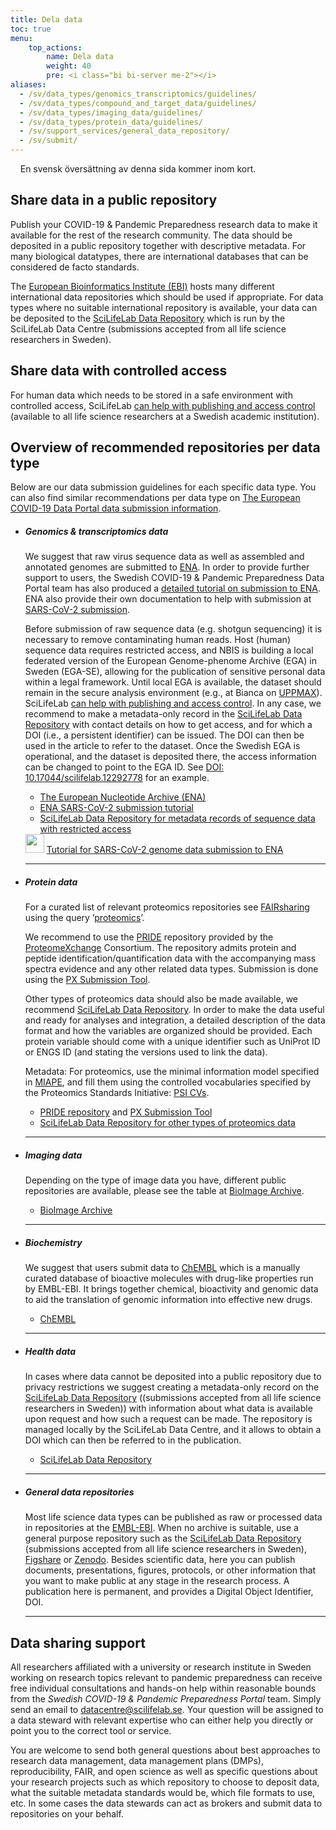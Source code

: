 ```yaml
---
title: Dela data
toc: true
menu:
    top_actions:
        name: Dela data
        weight: 40
        pre: <i class="bi bi-server me-2"></i>
aliases:
  - /sv/data_types/genomics_transcriptomics/guidelines/
  - /sv/data_types/compound_and_target_data/guidelines/
  - /sv/data_types/imaging_data/guidelines/
  - /sv/data_types/protein_data/guidelines/
  - /sv/support_services/general_data_repository/
  - /sv/submit/
---
```


<div class="alert alert-info">
  <i class="bi bi-exclamation-triangle-fill"></i>
  <span>En svensk översättning av denna sida kommer inom kort.</span>
</div>

## Share data in a public repository

Publish your COVID-19 & Pandemic Preparedness research data to make it available for the rest of the research community. The data should be deposited in a public repository together with descriptive metadata. For many biological datatypes, there are international databases that can be considered de facto standards.

The [European Bioinformatics Institute (EBI)](https://www.ebi.ac.uk/) hosts many different international data repositories which should be used if appropriate. For data types where no suitable international repository is available, your data can be deposited to the [SciLifeLab Data Repository](https://scilifelab.se/data/repository) which is run by the SciLifeLab Data Centre (submissions accepted from all life science researchers in Sweden).

## Share data with controlled access

For human data which needs to be stored in a safe environment with controlled access, SciLifeLab [can help with publishing and access control](https://www.scilifelab.se/data/humandata/) (available to all life science researchers at a Swedish academic institution).

## Overview of recommended repositories per data type

Below are our data submission guidelines for each specific data type. You can also find similar recommendations per data type on [The European COVID-19 Data Portal data submission information](https://www.covid19dataportal.org/submit-data).

* ##### Genomics & transcriptomics data

    We suggest that raw virus sequence data as well as assembled and annotated genomes are submitted to [ENA](https://www.ebi.ac.uk/ena). In order to provide further support to users, the Swedish COVID-19 & Pandemic Preparedness Data Portal team has also produced a [detailed tutorial on submission to ENA](/support_services/tutorial_ena/tutorial_ena_intro). ENA also provide their own documentation to help with submission at [SARS-CoV-2 submission](https://ena-browser-docs.readthedocs.io/en/latest/help_and_guides/sars-cov-2-submissions.html).

    Before submission of raw sequence data (e.g. shotgun sequencing) it is necessary to remove contaminating human reads. Host (human) sequence data requires restricted access, and NBIS is building a local federated version of the European Genome-phenome Archive (EGA) in Sweden (EGA-SE), allowing for the publication of sensitive personal data within a legal framework. Until local EGA is available, the dataset should remain in the secure analysis environment (e.g., at Bianca on [UPPMAX](https://www.uppmax.uu.se/)). SciLifeLab [can help with publishing and access control](https://www.scilifelab.se/data/humandata/). In any case, we recommend to make a metadata-only record in the [SciLifeLab Data Repository](/support_services/general_data_repository/) with contact details on how to get access, and for which a DOI (i.e., a persistent identifier) can be issued. The DOI can then be used in the article to refer to the dataset. Once the Swedish EGA is operational, and the dataset is deposited there, the access information can be changed to point to the EGA ID. See [DOI: 10.17044/scilifelab.12292778](https://doi.org/10.17044/scilifelab.12292778.v1) for an example.

    * [The European Nucleotide Archive (ENA)](https://www.ebi.ac.uk/ena)
    * [ENA SARS-CoV-2 submission tutorial](https://covid19dataportal.se/support_services/tutorial_ena/tutorial_ena_intro/)
    * [SciLifeLab Data Repository for metadata records of sequence data with restricted access](https://scilifelab.se/data/repository)

    <div class="container mb-4 ena_tutorial_banner">
      <a href="/support_services/tutorial_ena/tutorial_ena_intro/"><img height="30px"
          src="/img/ena_tutorial/ENA_logo_2021.png"></a> <a
        href="/support_services/tutorial_ena/tutorial_ena_intro/">Tutorial for SARS-CoV-2 genome data submission to
        ENA</a>
    </div>

    ***

* ##### Protein data

    For a curated list of relevant proteomics repositories see [FAIRsharing](https://fairsharing.org/) using the query ’[proteomics](https://fairsharing.org/search/?q=proteomics&content=biodbcore&name=&taxonomies=&organisations=&shortname=&description=&supportlinks=&licenses=&countries=&maintainers=&expanded_onto_domains=&expanded_onto_disciplines=&user_defined_tags=&record_id=&miriam_id=&search_state=hidden)’.

    We recommend to use the [PRIDE](https://www.ebi.ac.uk/pride/) repository provided by the [ProteomeXchange](http://www.proteomexchange.org/) Consortium. The repository admits protein and peptide identification/quantification data with the accompanying mass spectra evidence and any other related data types. Submission is done using the [PX Submission Tool](https://www.ebi.ac.uk/pride/markdownpage/pridesubmissiontool).

    Other types of proteomics data should also be made available, we recommend [SciLifeLab Data Repository](/support_services/general_data_repository/). In order to make the data useful and ready for analyses and integration, a detailed description of the data format and how the variables are organized should be provided. Each protein variable should come with a unique identifier such as UniProt ID or ENGS ID (and stating the versions used to link the data).

    Metadata: For proteomics, use the minimal information model specified in [MIAPE](https://doi.org/10.25504/FAIRsharing.8vv5fc), and fill them using the controlled vocabularies specified by the Proteomics Standards Initiative: [PSI CVs](https://doi.org/10.25504/FAIRsharing.sxh2dp).

    * [PRIDE repository](https://www.ebi.ac.uk/pride/) and [PX Submission Tool](https://www.ebi.ac.uk/pride/markdownpage/pridesubmissiontool)
    * [SciLifeLab Data Repository for other types of proteomics data](https://scilifelab.se/data/repository)

    ***

* ##### Imaging data

    Depending on the type of image data you have, different public repositories are available, please see the table at [BioImage Archive](https://www.ebi.ac.uk/bioimage-archive/).

    * [BioImage Archive](https://www.ebi.ac.uk/bioimage-archive/)

    ***

* ##### Biochemistry

    We suggest that users submit data to [ChEMBL](https://www.ebi.ac.uk/chembl/) which is a manually curated database of bioactive molecules with drug-like properties run by EMBL-EBI. It brings together chemical, bioactivity and genomic data to aid the translation of genomic information into effective new drugs.

    * [ChEMBL](https://www.ebi.ac.uk/chembl/)

    ***

* ##### Health data

    In cases where data cannot be deposited into a public repository due to privacy restrictions we suggest creating a metadata-only record on the [SciLifeLab Data Repository](https://scilifelab.se/data/repository) ((submissions accepted from all life science researchers in Sweden)) with information about what data is available upon request and how such a request can be made. The repository is managed locally by the SciLifeLab Data Centre, and it allows to obtain a DOI which can then be referred to in the publication.

    * [SciLifeLab Data Repository](https://scilifelab.se/data/repository)

    ***

* ##### General data repositories

    Most life science data types can be published as raw or processed data in repositories at the [EMBL-EBI](https://www.ebi.ac.uk). When no archive is suitable, use a general purpose repository such as the [SciLifeLab Data Repository](https://scilifelab.se/data/repository) (submissions accepted from all life science researchers in Sweden), [Figshare](https://figshare.com) or [Zenodo](https://zenodo.org). Besides scientific data, here you can publish documents, presentations, figures, protocols, or other information that you want to make public at any stage in the research process. A publication here is permanent, and provides a Digital Object Identifier, DOI.

    ***

## Data sharing support

All researchers affiliated with a university or research institute in Sweden working on research topics relevant to pandemic preparedness can receive free individual consultations and hands-on help within reasonable bounds from the *Swedish COVID-19 & Pandemic Preparedness Portal* team. Simply send an email to <datacentre@scilifelab.se>. Your question will be assigned to a data steward with relevant expertise who can either help you directly or point you to the correct tool or service.

You are welcome to send both general questions about best approaches to research data management, data management plans (DMPs), reproducibility, FAIR, and open science as well as specific questions about your research projects such as which repository to choose to deposit data, what the suitable metadata standards would be, which file formats to use, etc. In some cases the data stewards can act as brokers and submit data to repositories on your behalf.
